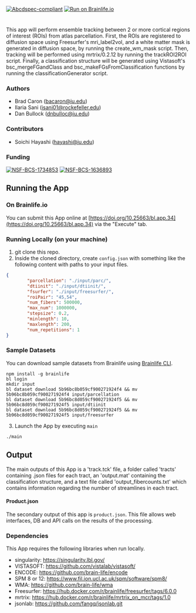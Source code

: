 [![Abcdspec-compliant](https://img.shields.io/badge/ABCD_Spec-v1.1-green.svg)](https://github.com/soichih/abcd-spec)
[![Run on Brainlife.io](https://img.shields.io/badge/Brainlife-bl.app.130-blue.svg)](https://doi.org/10.25663/bl.app.130)

# 
This app will perform ensemble tracking between 2 or more cortical regions of interest (ROIs) from  atlas parcellation. First, the ROIs are registered to diffusion space using Freesurfer's mri_label2vol, and a white matter mask is generated in diffusion space, by running the create_wm_mask script. Then, tracking will be performed using mrtrix/0.2.12 by running the trackROI2ROI script. Finally, a classification structure will be generated using Vistasoft's bsc_mergeFGandClass and bsc_makeFGsFromClassification functions by running the classificationGenerator script.

### Authors
- Brad Caron (bacaron@iu.edu)
- Ilaria Sani (isani01@rockefeller.edu)
- Dan Bullock (dnbulloc@iu.edu)

### Contributors
- Soichi Hayashi (hayashi@iu.edu)

### Funding
[![NSF-BCS-1734853](https://img.shields.io/badge/NSF_BCS-1734853-blue.svg)](https://nsf.gov/awardsearch/showAward?AWD_ID=1734853)
[![NSF-BCS-1636893](https://img.shields.io/badge/NSF_BCS-1636893-blue.svg)](https://nsf.gov/awardsearch/showAward?AWD_ID=1636893)

## Running the App 

### On Brainlife.io

You can submit this App online at [https://doi.org/10.25663/bl.app.34](https://doi.org/10.25663/bl.app.34) via the "Execute" tab.

### Running Locally (on your machine)

1. git clone this repo.
2. Inside the cloned directory, create `config.json` with something like the following content with paths to your input files.

```json
{
        "parcellation": "./input/parc/",
        "dtiinit": "./input/dtiinit/",
        "fsurfer": "./input/freesurfer/",
        "roiPair": "45,54",      
        "num_fibers": 500000,
        "max_num": 1000000,
        "stepsize": 0.2,
        "minlength": 10,
        "maxlength": 200,
        "num_repetitions": 1
}
```

### Sample Datasets

You can download sample datasets from Brainlife using [Brainlife CLI](https://github.com/brain-life/cli).

```
npm install -g brainlife
bl login
mkdir input
bl dataset download 5b96bc8b059cf900271924f4 && mv 5b96bc8b059cf900271924f4 input/parcellation
bl dataset download 5b96bc8d059cf900271924f5 && mv 5b96bc8d059cf900271924f5 input/dtiinit
bl dataset download 5b96bc8d059cf900271924f5 && mv 5b96bc8d059cf900271924f5 input/freesurfer

```


3. Launch the App by executing `main`

```bash
./main
```

## Output

The main outputs of this App is a 'track.tck' file, a folder called 'tracts' containing .json files for each tract, an 'output.mat' containing the classification structure, and a text file called 'output_fibercounts.txt' which contains information regarding the number of streamlines in each tract.

#### Product.json
The secondary output of this app is `product.json`. This file allows web interfaces, DB and API calls on the results of the processing. 

### Dependencies

This App requires the following libraries when run locally.

  - singularity: https://singularity.lbl.gov/
  - VISTASOFT: https://github.com/vistalab/vistasoft/
  - ENCODE: https://github.com/brain-life/encode
  - SPM 8 or 12: https://www.fil.ion.ucl.ac.uk/spm/software/spm8/
  - WMA: https://github.com/brain-life/wma
  - Freesurfer: https://hub.docker.com/r/brainlife/freesurfer/tags/6.0.0
  - mrtrix: https://hub.docker.com/r/brainlife/mrtrix_on_mcr/tags/1.0
  - jsonlab: https://github.com/fangq/jsonlab.git
